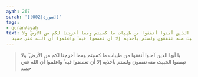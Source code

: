 ```yaml
---
ayah: 267
surah: '[[002|سورة]]'
tags:
- quran/ayah
text: يا أيها الذين آمنوا أنفقوا من طيبات ما كسبتم ومما أخرجنا لكم من الأرض ۖ ولا
  تيمموا الخبيث منه تنفقون ولستم بآخذيه إلا أن تغمضوا فيه ۚ واعلموا أن الله غني حميد
---
```

> يا أيها الذين آمنوا أنفقوا من طيبات ما كسبتم ومما أخرجنا لكم من الأرض ۖ ولا تيمموا الخبيث منه تنفقون ولستم بآخذيه إلا أن تغمضوا فيه ۚ واعلموا أن الله غني حميد
